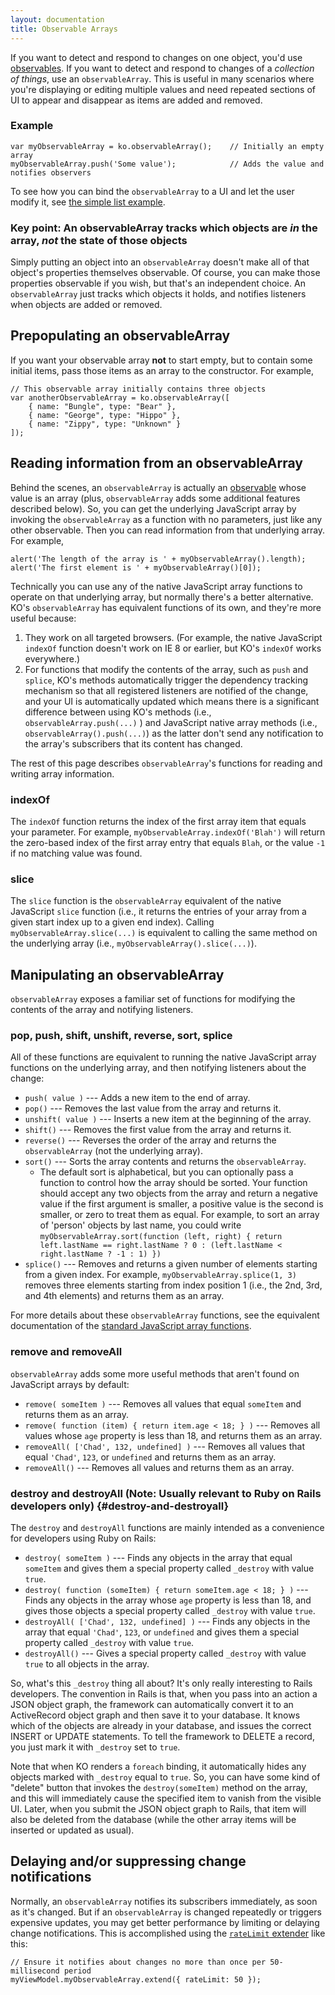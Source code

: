 ```yaml
---
layout: documentation
title: Observable Arrays
---
```


If you want to detect and respond to changes on one object, you'd use [observables](observables.html). If you want to detect and respond to changes of a *collection of things*, use an `observableArray`. This is useful in many scenarios where you're displaying or editing multiple values and need repeated sections of UI to appear and disappear as items are added and removed.

### Example

    var myObservableArray = ko.observableArray();    // Initially an empty array
    myObservableArray.push('Some value');            // Adds the value and notifies observers

To see how you can bind the `observableArray` to a UI and let the user modify it, see [the simple list example](../examples/simpleList.html).

### Key point: An observableArray tracks which objects are *in* the array, *not* the state of those objects

Simply putting an object into an `observableArray` doesn't make all of that object's properties themselves observable. Of course, you can make those properties observable if you wish, but that's an independent choice. An `observableArray` just tracks which objects it holds, and notifies listeners when objects are added or removed.

## Prepopulating an observableArray

If you want your observable array **not** to start empty, but to contain some initial items, pass those items as an array to the constructor. For example,

    // This observable array initially contains three objects
    var anotherObservableArray = ko.observableArray([
        { name: "Bungle", type: "Bear" },
        { name: "George", type: "Hippo" },
        { name: "Zippy", type: "Unknown" }
    ]);

## Reading information from an observableArray

Behind the scenes, an `observableArray` is actually an [observable](observables.html) whose value is an array (plus, `observableArray` adds some additional features described below). So, you can get the underlying JavaScript array by invoking the `observableArray` as a function with no parameters, just like any other observable. Then you can read information from that underlying array. For example,

    alert('The length of the array is ' + myObservableArray().length);
    alert('The first element is ' + myObservableArray()[0]);

Technically you can use any of the native JavaScript array functions to operate on that underlying array, but normally there's a better alternative. KO's `observableArray` has equivalent functions of its own, and they're more useful because:

 1. They work on all targeted browsers. (For example, the native JavaScript `indexOf` function doesn't work on IE 8 or earlier, but KO's `indexOf` works everywhere.)
 1. For functions that modify the contents of the array, such as `push` and `splice`, KO's methods automatically trigger the dependency tracking mechanism so that all registered listeners are notified of the change, and your UI is automatically updated which means there is a significant difference between using KO's methods (i.e., `observableArray.push(...)` ) and JavaScript native array methods (i.e., `observableArray().push(...)`) as the latter don't send any notification to the array's subscribers that its content has changed.

The rest of this page describes `observableArray`'s functions for reading and writing array information.

### indexOf

The `indexOf` function returns the index of the first array item that equals your parameter. For example, `myObservableArray.indexOf('Blah')` will return the zero-based index of the first array entry that equals `Blah`, or the value `-1` if no matching value was found.

### slice

The `slice` function is the `observableArray` equivalent of the native JavaScript `slice` function (i.e., it returns the entries of your array from a given start index up to a given end index). Calling `myObservableArray.slice(...)` is equivalent to calling the same method on the underlying array (i.e., `myObservableArray().slice(...)`).

## Manipulating an observableArray

`observableArray` exposes a familiar set of functions for modifying the contents of the array and notifying listeners.

### pop, push, shift, unshift, reverse, sort, splice

All of these functions are equivalent to running the native JavaScript array functions on the underlying array, and then notifying listeners about the change:

 * `push( value )` --- Adds a new item to the end of array.
 * `pop()` --- Removes the last value from the array and returns it.
 * `unshift( value )` --- Inserts a new item at the beginning of the array.
 * `shift()` --- Removes the first value from the array and returns it.
 * `reverse()` --- Reverses the order of the array and returns the `observableArray` (not the underlying array).
 * `sort()` --- Sorts the array contents and returns the `observableArray`.
   * The default sort is alphabetical, but you can optionally pass a function to control how the array should be sorted. Your function should accept any two objects from the array and return a negative value if the first argument is smaller, a positive value is the second is smaller, or zero to treat them as equal. For example, to sort an array of 'person' objects by last name, you could write `myObservableArray.sort(function (left, right) { return left.lastName == right.lastName ? 0 : (left.lastName < right.lastName ? -1 : 1) })`
 * `splice()` --- Removes and returns a given number of elements starting from a given index. For example, `myObservableArray.splice(1, 3)` removes three elements starting from index position 1 (i.e., the 2nd, 3rd, and 4th elements) and returns them as an array.

For more details about these `observableArray` functions, see the equivalent documentation of the [standard JavaScript array functions](https://developer.mozilla.org/en/JavaScript/Reference/Global_Objects/Array#Methods_2).

### remove and removeAll

`observableArray` adds some more useful methods that aren't found on JavaScript arrays by default:

 * `remove( someItem )` --- Removes all values that equal `someItem` and returns them as an array.
 * `remove( function (item) { return item.age < 18; } )` --- Removes all values whose `age` property is less than 18, and returns them as an array.
 * `removeAll( ['Chad', 132, undefined] )` --- Removes all values that equal `'Chad'`, `123`, or `undefined` and returns them as an array.
 * `removeAll()` --- Removes all values and returns them as an array.

### destroy and destroyAll (Note: Usually relevant to Ruby on Rails developers only) {#destroy-and-destroyall}

The `destroy` and `destroyAll` functions are mainly intended as a convenience for developers using Ruby on Rails:

 * `destroy( someItem )` --- Finds any objects in the array that equal `someItem` and gives them a special property called `_destroy` with value `true`.
 * `destroy( function (someItem) { return someItem.age < 18; } )` --- Finds any objects in the array whose `age` property is less than 18, and gives those objects a special property called `_destroy` with value `true`.
 * `destroyAll( ['Chad', 132, undefined] )` --- Finds any objects in the array that equal `'Chad'`, `123`, or `undefined` and gives them a special property called `_destroy` with value `true`.
 * `destroyAll()` --- Gives a special property called `_destroy` with value `true` to all objects in the array.

So, what's this `_destroy` thing all about? It's only really interesting to Rails developers. The convention in Rails is that, when you pass into an action a JSON object graph, the framework can automatically convert it to an ActiveRecord object graph and then save it to your database. It knows which of the objects are already in your database, and issues the correct INSERT or UPDATE statements. To tell the framework to DELETE a record, you just mark it with `_destroy` set to `true`.

Note that when KO renders a `foreach` binding, it automatically hides any objects marked with `_destroy` equal to `true`. So, you can have some kind of "delete" button that invokes the `destroy(someItem)` method on the array, and this will immediately cause the specified item to vanish from the visible UI. Later, when you submit the JSON object graph to Rails, that item will also be deleted from the database (while the other array items will be inserted or updated as usual).

## Delaying and/or suppressing change notifications

Normally, an `observableArray` notifies its subscribers immediately, as soon as it's changed. But if an `observableArray` is changed repeatedly or triggers expensive updates, you may get better performance by limiting or delaying change notifications. This is accomplished using the [`rateLimit` extender](rateLimit-observable.html) like this:

    // Ensure it notifies about changes no more than once per 50-millisecond period
    myViewModel.myObservableArray.extend({ rateLimit: 50 });

